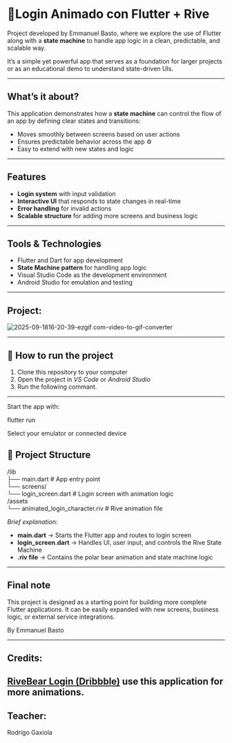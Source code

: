 # 🚀Login Animado con Flutter + Rive


Project developed by Emmanuel Basto, where we explore the use of Flutter along with a **state machine** to handle app logic in a clean, predictable, and scalable way.

It’s a simple yet powerful app that serves as a foundation for larger projects or as an educational demo to understand state-driven UIs.

---

## What’s it about?

This application demonstrates how a **state machine** can control the flow of an app by defining clear states and transitions:

- Moves smoothly between screens based on user actions 
- Ensures predictable behavior across the app ⚙
- Easy to extend with new states and logic

---

##  Features

- **Login system** with input validation 
- **Interactive UI** that responds to state changes in real-time  
- **Error handling** for invalid actions 
- **Scalable structure** for adding more screens and business logic  

---

##  Tools & Technologies

- Flutter and Dart for app development  
- **State Machine pattern** for handling app logic  
- Visual Studio Code as the development environment  
- Android Studio for emulation and testing  

---
## Project:

![2025-09-1816-20-39-ezgif com-video-to-gif-converter](https://github.com/user-attachments/assets/2d05fcb2-0d50-4e2f-a5d1-3508054d8b01)


---

## 🚀 How to run the project

1. Clone this repository to your computer  
2. Open the project in *VS Code* or *Android Studio*  
3. Run the following commant.

---
Start the app with:

flutter run

Select your emulator or connected device

## 📁 Project Structure  

/lib  
 ├── main.dart              # App entry point  
 └── screens/  
     └── login_screen.dart  # Login screen with animation logic  
/assets  
 └── animated_login_character.riv  # Rive animation file  

*Brief explanation:*  
- **main.dart** → Starts the Flutter app and routes to login screen  
- **login_screen.dart** → Handles UI, user input, and controls the Rive State Machine  
- **.riv file** → Contains the polar bear animation and state machine logic  

---
## Final note

This project is designed as a starting point for building more complete Flutter applications.
It can be easily expanded with new screens, business logic, or external service integrations.

By Emmanuel Basto

---
## Credits: 

[RiveBear Login (Dribbble)](https://dribbble.com/shots/22810177-RiveBear-Login-Animated-Polar-Bear-Flutter-Rive-Widget)
use this application for more animations.
---
## Teacher:

Rodrigo Gaxiola


